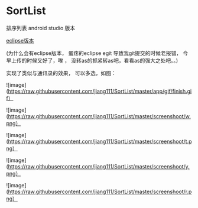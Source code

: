 # SortList
排序列表  android  studio 版本

[eclipse版本](https://github.com/jiang111/SortNameListView)

(为什么会有eclipse版本， 蛋疼的eclipse egit 导致我git提交的时候老报错， 今早上传的时候又好了，唉 ， 没转as的抓紧转as吧，看看as的强大之处吧。。)

实现了类似与通讯录的效果， 可以多选，如图：

![image](https://raw.githubusercontent.com/jiang111/SortList/master/app/gif/finish.gif）

![image](https://raw.githubusercontent.com/jiang111/SortList/master/screenshoot/w.png）

![image](https://raw.githubusercontent.com/jiang111/SortList/master/screenshoot/t.png）

![image](https://raw.githubusercontent.com/jiang111/SortList/master/screenshoot/y.png）

![image](https://raw.githubusercontent.com/jiang111/SortList/master/screenshoot/r.png）

